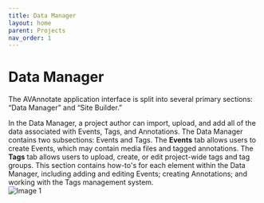 ```yaml
---
title: Data Manager
layout: home
parent: Projects
nav_order: 1
---
```

# Data Manager
The AVAnnotate application interface is split into several primary sections: “Data Manager” and “Site Builder.” 

In the Data Manager, a project author can import, upload, and add all of the data associated with Events, Tags, and Annotations. The Data Manager contains two subsections: Events and Tags. The **Events** tab allows users to create Events, which may contain media files and tagged annotations. The **Tags** tab allows users to upload, create, or edit project-wide tags and tag groups. This section contains how-to's for each element within the Data Manager, including adding and editing Events; creating Annotations; and working with the Tags management system. 
<br/>
![Image 1](../../assets/datamanager.png)



